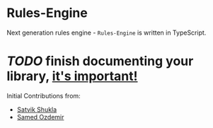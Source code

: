 # Rules-Engine

Next generation rules engine - `Rules-Engine` is written in TypeScript.

# *TODO* finish documenting your library, [it's important!](https://docsfordevelopers.com/)

Initial Contributions from:
- [Satvik Shukla](https://github.com/satvik-s)
- [Samed Ozdemir](https://github.com/xsor-hbo)
